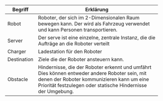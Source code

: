 Begriff | Erklärung
------- | ---------
Robot | Roboter, der sich im 2-Dimensionalen Raum bewegen kann. Der wird als Fahrzeug verwendet und kann Personen transportieren.
Server | Der serve ist eine einzelne, zentrale Instanz, die die Aufträge an die Roboter verteilt
Charger | Ladestation für den Roboter
Destination | Ziele die der Roboter ansteuern kann.
Obstacle | Hindernisse, die der Roboter erkennt und umfährt Dies können entweder andere Roboter sein, mit denen der Roboter kommunizieren kann  um eine Priorität festzulegen oder statische Hindernisse der Umgebung.
